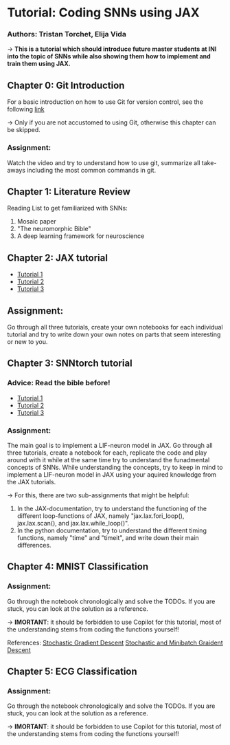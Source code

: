 # Tutorial: Coding SNNs using JAX

### Authors: Tristan Torchet, Elija Vida

&rarr; **This is a tutorial which should introduce future master students at INI into the topic of SNNs
while also showing them how to implement and train them using JAX.**


## Chapter 0: Git Introduction

For a basic introduction on how to use Git for version control, see the following [link](https://www.youtube.com/watch?v=Z9fIBT2NBGY)

&rarr; Only if you are not accustomed to using Git, otherwise this chapter can be skipped.

### Assignment: 
Watch the video and try to understand how to use git, 
summarize all take-aways including the most common commands in git.


## Chapter 1: Literature Review 

Reading List to get familiarized with SNNs:

1. Mosaic paper
2. "The neuromorphic Bible"
3. A deep learning framework for neuroscience


## Chapter 2: JAX tutorial

- [Tutorial 1](https://youtu.be/SstuvS-tVc0?feature=shared)
- [Tutorial 2](https://www.youtube.com/watch?v=CQQaifxuFcs)
- [Tutorial 3](https://www.youtube.com/watch?v=6_PqUPxRmjY)

## Assignment: 
Go through all three tutorials, create your own notebooks for each individual tutorial 
and try to write down your own notes on parts that seem interesting or new to you.

## Chapter 3: SNNtorch tutorial

### Advice: Read the bible before!

- [Tutorial 1](https://snntorch.readthedocs.io/en/latest/tutorials/tutorial_1.html)
- [Tutorial 2](https://snntorch.readthedocs.io/en/latest/tutorials/tutorial_2.html)
- [Tutorial 3](https://snntorch.readthedocs.io/en/latest/tutorials/tutorial_3.html)

### Assignment: 
The main goal is to implement a LIF-neuron model in JAX. Go through all three tutorials, 
create a notebook for each, replicate the code and play around with it while at the same time 
try to understand the funadmental concepts of SNNs. 
While understanding the concepts, try to keep in mind to implement a LIF-neuron model in JAX 
using your aquired knowledge from the JAX tutorials.

&rarr; For this, there are two sub-assignments that might be helpful:
1. In the JAX-documentation, try to understand the functioning of the different loop-functions of JAX,
namely "jax.lax.fori_loop(), jax.lax.scan(), and jax.lax.while_loop()".
2. In the python documentation, try to understand the different timing functions, 
namely "time" and "timeit", and write down their main differences.

## Chapter 4: MNIST Classification

### Assignment: 
Go through the notebook chronologically and solve the TODOs. 
If you are stuck, you can look at the solution as a reference.

&rarr; **IMORTANT**: it should be forbidden to use Copilot for this tutorial, 
most of the understanding stems from coding the functions yourself!

References: 
[Stochastic Gradient Descent](https://www.google.com/url?sa=t&rct=j&q=&esrc=s&source=web&cd=&cad=rja&uact=8&ved=2ahUKEwiQl93siLiEAxXr6wIHHYRwC7cQFnoECBgQAQ&url=https%3A%2F%2Ftowardsdatascience.com%2Fbatch-mini-batch-stochastic-gradient-descent-7a62ecba642a&usg=AOvVaw0RbBf_HM7eb1HNO-PYXoTT&opi=89978449)
[Stochastic and Minibatch Graident Descent](https://kenndanielso.github.io/mlrefined/blog_posts/13_Multilayer_perceptrons/13_6_Stochastic_and_minibatch_gradient_descent.html)


## Chapter 5: ECG Classification 

### Assignment: 
Go through the notebook chronologically and solve the TODOs. 
If you are stuck, you can look at the solution as a reference.

&rarr; **IMORTANT**: it should be forbidden to use Copilot for this tutorial, 
most of the understanding stems from coding the functions yourself!